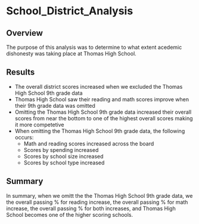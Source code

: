 # School_District_Analysis
## Overview
The purpose of this analysis was to determine to what extent acedemic dishonesty was taking place at Thomas High School.

## Results
- The overall district scores increased when we excluded the Thomas High School 9th grade data
- Thomas High School saw their reading and math scores improve when their 9th grade data was omitted
- Omitting the Thomas High School 9th grade data increased their overall scores from near the bottom to one of the highest overall scores making it more competetive
- When omitting the Thomas High School 9th grade data, the following occurs:
  - Math and reading scores increased across the board
  - Scores by spending increased   
  - Scores by school size increased
  - Scores by school type increased

## Summary
In summary, when we omitt the the Thomas High School 9th grade data, we the overall passing % for reading increase, the overall passing % for math increase, the overall passing % for both increases, and Thomas High School becomes one of the higher scoring schools.
